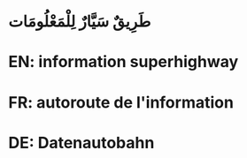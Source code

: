 # طَرِيقٌ سَيَّارٌ لِلْمَعْلُومَات

# EN: information superhighway

# FR: autoroute de l'information

# DE: Datenautobahn
